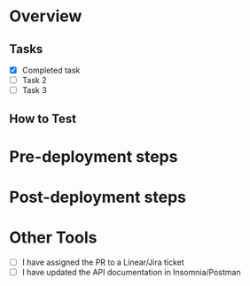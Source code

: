 # Overview

<!-- Write a general description of your changes and why you did them and -->

## Tasks

<!-- Breakdown your work into smaller tasks here -->

- [x] Completed task
- [ ] Task 2
- [ ] Task 3

## How to Test

<!-- Write your comments here -->

# Pre-deployment steps

<!-- Do we need to do anything before the deploy? Run any workers or tasks? Toggle a flag? -->

# Post-deployment steps

<!-- List any migrations or workers that need to be run here, and any snippets of code  -->

# Other Tools

- [ ] I have assigned the PR to a Linear/Jira ticket
- [ ] I have updated the API documentation in Insomnia/Postman <!-- check this if not applicable also -->
